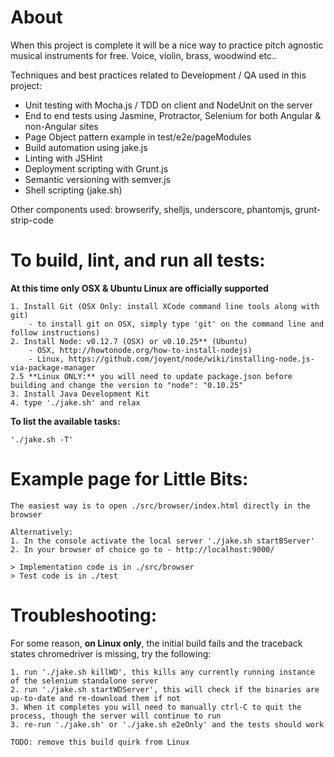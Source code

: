 About
=====

When this project is complete it will be a nice way to practice pitch agnostic musical instruments for free.
Voice, violin, brass, woodwind etc.. 

Techniques and best practices related to Development / QA used in this project:

 * Unit testing with Mocha.js / TDD on client and NodeUnit on the server
 * End to end tests using Jasmine, Protractor, Selenium for both Angular & non-Angular sites
 * Page Object pattern example in test/e2e/pageModules
 * Build automation using jake.js
 * Linting with JSHint
 * Deployment scripting with Grunt.js
 * Semantic versioning with semver.js
 * Shell scripting (jake.sh)

Other components used: browserify, shelljs, underscore, phantomjs, grunt-strip-code

To build, lint, and run all tests:
==================================
    
**At this time only OSX & Ubuntu Linux are officially supported**

    1. Install Git (OSX Only: install XCode command line tools along with git)
        - to install git on OSX, simply type 'git' on the command line and follow instructions)
    2. Install Node: v0.12.7 (OSX) or v0.10.25** (Ubuntu) 
        - OSX, http://howtonode.org/how-to-install-nodejs)
        - Linux, https://github.com/joyent/node/wiki/installing-node.js-via-package-manager
    2.5 **Linux ONLY:** you will need to update package.json before building and change the version to "node": "0.10.25"
    3. Install Java Development Kit
    4. type './jake.sh' and relax 
    
**To list the available tasks:**
 
    './jake.sh -T'

Example page for Little Bits:
=============================

    The easiest way is to open ./src/browser/index.html directly in the browser

    Alternatively:
    1. In the console activate the local server './jake.sh startBServer'
    2. In your browser of choice go to - http://localhost:9000/

    > Implementation code is in ./src/browser
    > Test code is in ./test

Troubleshooting:
================

For some reason, **on Linux only**, the initial build fails and the traceback states chromedriver is missing, try the following:

    1. run './jake.sh killWD', this kills any currently running instance of the selenium standalone server
    2. run './jake.sh startWDServer', this will check if the binaries are up-to-date and re-download them if not
    3. When it completes you will need to manually ctrl-C to quit the process, though the server will continue to run
    3. re-run './jake.sh' or './jake.sh e2eOnly' and the tests should work
    
    TODO: remove this build quirk from Linux